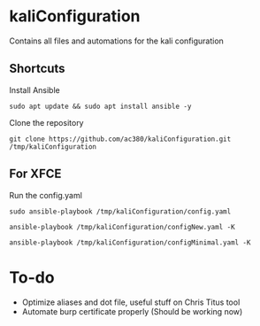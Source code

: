 # kaliConfiguration
Contains all files and automations for the kali configuration

## Shortcuts
Install Ansible  
```
sudo apt update && sudo apt install ansible -y
```

Clone the repository  
```
git clone https://github.com/ac380/kaliConfiguration.git /tmp/kaliConfiguration
```

## For XFCE
Run the config.yaml  
```
sudo ansible-playbook /tmp/kaliConfiguration/config.yaml

ansible-playbook /tmp/kaliConfiguration/configNew.yaml -K

ansible-playbook /tmp/kaliConfiguration/configMinimal.yaml -K
```

# To-do 
- Optimize aliases and dot file, useful stuff on Chris Titus tool
- Automate burp certificate properly (Should be working now)
  
